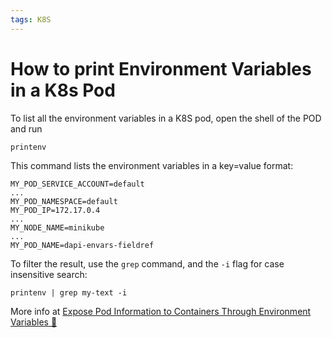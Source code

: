```yaml
---
tags: K8S
---
```


# How to print Environment Variables in a K8s Pod

To list all the environment variables in a K8S pod, open the shell of the POD and run

```plaintext
printenv
```

This command lists the environment variables in a key=value format:

```plaintext
MY_POD_SERVICE_ACCOUNT=default
...
MY_POD_NAMESPACE=default
MY_POD_IP=172.17.0.4
...
MY_NODE_NAME=minikube
...
MY_POD_NAME=dapi-envars-fieldref
```

To filter the result, use the `grep` command, and the `-i` flag for case insensitive search:

```plaintext
printenv | grep my-text -i
```

More info at [Expose Pod Information to Containers Through Environment Variables 🔗](https://kubernetes.io/docs/tasks/inject-data-application/environment-variable-expose-pod-information/)
